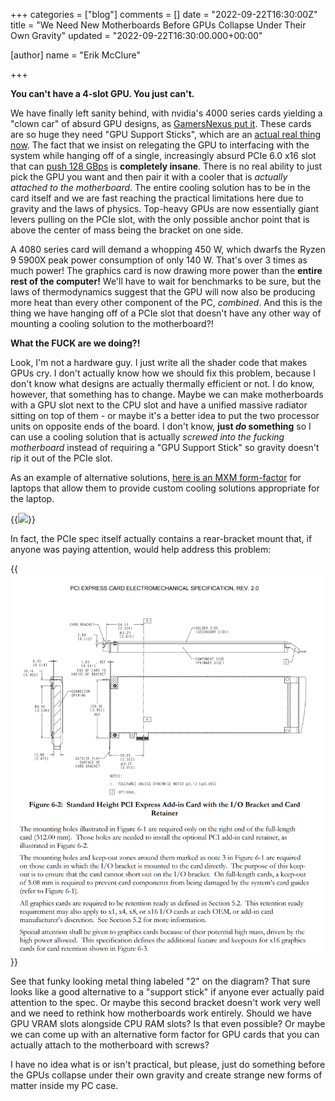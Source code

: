 +++
categories = ["blog"]
comments = []
date = "2022-09-22T16:30:00Z"
title = "We Need New Motherboards Before GPUs Collapse Under Their Own Gravity"
updated = "2022-09-22T16:30:00.000+00:00"

[author]
name = "Erik McClure"

+++

**You can't have a 4-slot GPU. You just can't.**
 
We have finally left sanity behind, with nvidia's 4000 series cards yielding a "clown car" of absurd GPU designs, as [GamersNexus put it](https://www.youtube.com/watch?v=mGARjRBJRX8). These cards are so huge they need "GPU Support Sticks", which are an [actual real thing now](https://www.pcworld.com/article/1072925/custom-nvidia-geforce-rtx-4090-4080s-graphics-cards-insane.html). The fact that we insist on relegating the GPU to interfacing with the system while hanging off of a single, increasingly absurd PCIe 6.0 x16 slot that can [push 128 GBps](https://www.anandtech.com/show/17203/pcie-60-specification-finalized-x16-slots-to-reach-128gbps) is **completely insane**. There is no real ability to just pick the GPU you want and then pair it with a cooler that is *actually attached to the motherboard*. The entire cooling solution has to be in the card itself and we are fast reaching the practical limitations here due to gravity and the laws of physics. Top-heavy GPUs are now essentially giant levers pulling on the PCIe slot, with the only possible anchor point that is above the center of mass being the bracket on one side.

A 4080 series card will demand a whopping 450 W, which dwarfs the Ryzen 9 5900X peak power consumption of only 140 W. That's over 3 times as much power! The graphics card is now drawing more power than the **entire rest of the computer!** We'll have to wait for benchmarks to be sure, but the laws of thermodynamics suggest that the GPU will now also be producing more heat than every other component of the PC, *combined*. And this is the thing we have hanging off of a PCIe slot that doesn't have any other way of mounting a cooling solution to the motherboard?!

**What the FUCK are we doing?!**

Look, I'm not a hardware guy. I just write all the shader code that makes GPUs cry. I don't actually know how we should fix this problem, because I don't know what designs are actually thermally efficient or not. I do know, however, that something has to change. Maybe we can make motherboards with a GPU slot next to the CPU slot and have a unified massive radiator sitting on top of them - or maybe it's a better idea to put the two processor units on opposite ends of the board. I don't know, **just *do* something** so I can use a cooling solution that is actually *screwed into the fucking motherboard* instead of requiring a "GPU Support Stick" so gravity doesn't rip it out of the PCIe slot.

As an example of alternative solutions, [here is an MXM form-factor](https://www.amazon.com/Original-Graphics-Alienware-N14E-GS-A1-Replacement/dp/B081L3KH3T/ref=sr_1_35?keywords=mxm+graphics+card&qid=1663887964&sr=8-35) for laptops that allow them to provide custom cooling solutions appropriate for the laptop.

{{<img src="https://m.media-amazon.com/images/I/71QOqoCJ3WL._AC_SX466_.jpg" width="466" >}}

In fact, the PCIe spec itself actually contains a rear-bracket mount that, if anyone was paying attention, would help address this problem:

{{<img src="/img/pci_standard.png" width="1440" >}}

 See that funky looking metal thing labeled "2" on the diagram? That sure looks like a good alternative to a "support stick" if anyone ever actually paid attention to the spec. Or maybe this second bracket doesn't work very well and we need to rethink how motherboards work entirely. Should we have GPU VRAM slots alongside CPU RAM slots? Is that even possible? Or maybe we can come up with an alternative form factor for GPU cards that you can actually attach to the motherboard with screws?
 
 I have no idea what is or isn't practical, but please, just do something before the GPUs collapse under their own gravity and create strange new forms of matter inside my PC case.